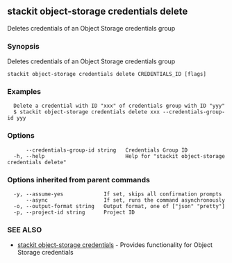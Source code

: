 ## stackit object-storage credentials delete

Deletes credentials of an Object Storage credentials group

### Synopsis

Deletes credentials of an Object Storage credentials group

```
stackit object-storage credentials delete CREDENTIALS_ID [flags]
```

### Examples

```
  Delete a credential with ID "xxx" of credentials group with ID "yyy"
  $ stackit object-storage credentials delete xxx --credentials-group-id yyy
```

### Options

```
      --credentials-group-id string   Credentials Group ID
  -h, --help                          Help for "stackit object-storage credentials delete"
```

### Options inherited from parent commands

```
  -y, --assume-yes             If set, skips all confirmation prompts
      --async                  If set, runs the command asynchronously
  -o, --output-format string   Output format, one of ["json" "pretty"]
  -p, --project-id string      Project ID
```

### SEE ALSO

* [stackit object-storage credentials](./stackit_object-storage_credentials.md)	 - Provides functionality for Object Storage credentials

